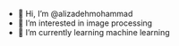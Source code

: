 - 👋 Hi, I’m @alizadehmohammad
- 👀 I’m interested in image processing
- 🌱 I’m currently learning machine learning

